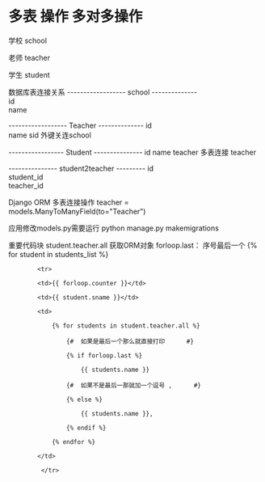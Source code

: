 # 多表 操作   多对多操作

学校 school

老师 teacher

学生 student






数据库表连接关系
------------------ school --------------	
id			
name		

------------------ Teacher --------------
id	
name
sid	  外键关连school	

----------------- Student ---------------
id
name
teacher	  多表连接 teacher

--------------- student2teacher ---------
id	
student_id	
teacher_id		


Django ORM 多表连接操作
teacher = models.ManyToManyField(to="Teacher")

应用修改models.py需要运行 python manage.py makemigrations



重要代码块  student.teacher.all 获取ORM对象  forloop.last： 序号最后一个
        {% for student in students_list %}

            <tr>

            <td>{{ forloop.counter }}</td>

            <td>{{ student.sname }}</td>

            <td>

                {% for students in student.teacher.all %}

                    {#  如果是最后一个那么就直接打印      #}

                    {% if forloop.last %}

                        {{ students.name }}

                    {#  如果不是最后一那就加一个逗号 ,      #}

                    {% else %}

                        {{ students.name }},

                    {% endif %}

                {% endfor %}

            </td>

             </tr>

